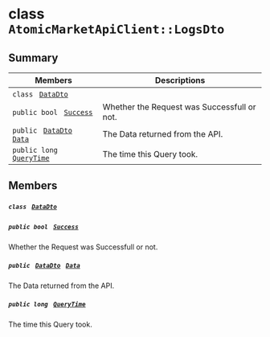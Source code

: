 # class `AtomicMarketApiClient::LogsDto` 

## Summary

 Members                                | Descriptions                                
----------------------------------------|---------------------------------------------
`class ` [`DataDto`](.github/workflows/documentation/md/AtomicMarketApiClient--LogsDto--DataDto.md#class_atomic_market_api_client_1_1_logs_dto_1_1_data_dto)        | 
`public bool ` [`Success`](#class_atomic_market_api_client_1_1_logs_dto_1a506fb037fbb6bfe8f254c021a2c3cfac) | Whether the Request was Successfull or not.
`public ` [`DataDto`](.github/workflows/documentation/md/AtomicMarketApiClient--LogsDto--DataDto.md#class_atomic_market_api_client_1_1_logs_dto_1_1_data_dto)` ` [`Data`](#class_atomic_market_api_client_1_1_logs_dto_1a6ed89521b3da4f30d2ab82c36d0afd13) | The Data returned from the API.
`public long ` [`QueryTime`](#class_atomic_market_api_client_1_1_logs_dto_1a6cc7a06930fbe1e28eb7eed2599015c9) | The time this Query took.

## Members

##### `class ` [`DataDto`](.github/workflows/documentation/md/AtomicMarketApiClient--LogsDto--DataDto.md#class_atomic_market_api_client_1_1_logs_dto_1_1_data_dto) 

##### `public bool ` [`Success`](#class_atomic_market_api_client_1_1_logs_dto_1a506fb037fbb6bfe8f254c021a2c3cfac) 

Whether the Request was Successfull or not.

##### `public ` [`DataDto`](.github/workflows/documentation/md/AtomicMarketApiClient--LogsDto--DataDto.md#class_atomic_market_api_client_1_1_logs_dto_1_1_data_dto)` ` [`Data`](#class_atomic_market_api_client_1_1_logs_dto_1a6ed89521b3da4f30d2ab82c36d0afd13) 

The Data returned from the API.

##### `public long ` [`QueryTime`](#class_atomic_market_api_client_1_1_logs_dto_1a6cc7a06930fbe1e28eb7eed2599015c9) 

The time this Query took.

